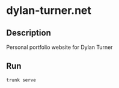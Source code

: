 # dylan-turner.net

## Description

Personal portfolio website for Dylan Turner

## Run

`trunk serve`

